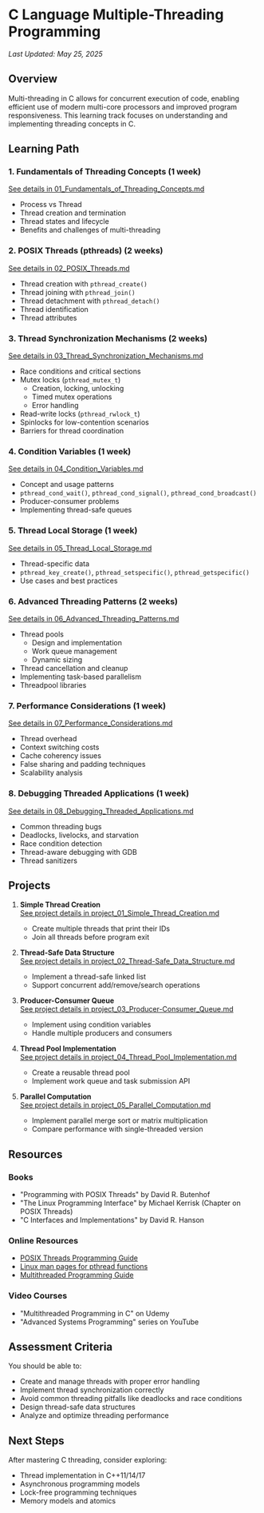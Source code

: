 # C Language Multiple-Threading Programming

*Last Updated: May 25, 2025*

## Overview

Multi-threading in C allows for concurrent execution of code, enabling efficient use of modern multi-core processors and improved program responsiveness. This learning track focuses on understanding and implementing threading concepts in C.

## Learning Path

### 1. Fundamentals of Threading Concepts (1 week)
[See details in 01_Fundamentals_of_Threading_Concepts.md](01_C_Multithreading/01_Fundamentals_of_Threading_Concepts.md)
- Process vs Thread
- Thread creation and termination
- Thread states and lifecycle
- Benefits and challenges of multi-threading

### 2. POSIX Threads (pthreads) (2 weeks)
[See details in 02_POSIX_Threads.md](01_C_Multithreading/02_POSIX_Threads.md)
- Thread creation with `pthread_create()`
- Thread joining with `pthread_join()`
- Thread detachment with `pthread_detach()`
- Thread identification
- Thread attributes

### 3. Thread Synchronization Mechanisms (2 weeks)
[See details in 03_Thread_Synchronization_Mechanisms.md](01_C_Multithreading/03_Thread_Synchronization_Mechanisms.md)
- Race conditions and critical sections
- Mutex locks (`pthread_mutex_t`)
  - Creation, locking, unlocking
  - Timed mutex operations
  - Error handling
- Read-write locks (`pthread_rwlock_t`)
- Spinlocks for low-contention scenarios
- Barriers for thread coordination

### 4. Condition Variables (1 week)
[See details in 04_Condition_Variables.md](01_C_Multithreading/04_Condition_Variables.md)
- Concept and usage patterns
- `pthread_cond_wait()`, `pthread_cond_signal()`, `pthread_cond_broadcast()`
- Producer-consumer problems
- Implementing thread-safe queues

### 5. Thread Local Storage (1 week)
[See details in 05_Thread_Local_Storage.md](01_C_Multithreading/05_Thread_Local_Storage.md)
- Thread-specific data
- `pthread_key_create()`, `pthread_setspecific()`, `pthread_getspecific()`
- Use cases and best practices

### 6. Advanced Threading Patterns (2 weeks)
[See details in 06_Advanced_Threading_Patterns.md](01_C_Multithreading/06_Advanced_Threading_Patterns.md)
- Thread pools
  - Design and implementation
  - Work queue management
  - Dynamic sizing
- Thread cancellation and cleanup
- Implementing task-based parallelism
- Threadpool libraries

### 7. Performance Considerations (1 week)
[See details in 07_Performance_Considerations.md](01_C_Multithreading/07_Performance_Considerations.md)
- Thread overhead
- Context switching costs
- Cache coherency issues
- False sharing and padding techniques
- Scalability analysis

### 8. Debugging Threaded Applications (1 week)
[See details in 08_Debugging_Threaded_Applications.md](01_C_Multithreading/08_Debugging_Threaded_Applications.md)
- Common threading bugs
- Deadlocks, livelocks, and starvation
- Race condition detection
- Thread-aware debugging with GDB
- Thread sanitizers

## Projects

1. **Simple Thread Creation**  
   [See project details in project_01_Simple_Thread_Creation.md](01_C_Multithreading/project_01_Simple_Thread_Creation.md)
   - Create multiple threads that print their IDs
   - Join all threads before program exit

2. **Thread-Safe Data Structure**  
   [See project details in project_02_Thread-Safe_Data_Structure.md](01_C_Multithreading/project_02_Thread-Safe_Data_Structure.md)
   - Implement a thread-safe linked list
   - Support concurrent add/remove/search operations

3. **Producer-Consumer Queue**  
   [See project details in project_03_Producer-Consumer_Queue.md](01_C_Multithreading/project_03_Producer-Consumer_Queue.md)
   - Implement using condition variables
   - Handle multiple producers and consumers

4. **Thread Pool Implementation**  
   [See project details in project_04_Thread_Pool_Implementation.md](01_C_Multithreading/project_04_Thread_Pool_Implementation.md)
   - Create a reusable thread pool
   - Implement work queue and task submission API

5. **Parallel Computation**  
   [See project details in project_05_Parallel_Computation.md](01_C_Multithreading/project_05_Parallel_Computation.md)
   - Implement parallel merge sort or matrix multiplication
   - Compare performance with single-threaded version

## Resources

### Books
- "Programming with POSIX Threads" by David R. Butenhof
- "The Linux Programming Interface" by Michael Kerrisk (Chapter on POSIX Threads)
- "C Interfaces and Implementations" by David R. Hanson

### Online Resources
- [POSIX Threads Programming Guide](https://computing.llnl.gov/tutorials/pthreads/)
- [Linux man pages for pthread functions](https://man7.org/linux/man-pages/man7/pthreads.7.html)
- [Multithreaded Programming Guide](https://docs.oracle.com/cd/E19455-01/806-5257/6je9h032b/index.html)

### Video Courses
- "Multithreaded Programming in C" on Udemy
- "Advanced Systems Programming" series on YouTube

## Assessment Criteria

You should be able to:
- Create and manage threads with proper error handling
- Implement thread synchronization correctly
- Avoid common threading pitfalls like deadlocks and race conditions
- Design thread-safe data structures
- Analyze and optimize threading performance

## Next Steps

After mastering C threading, consider exploring:
- Thread implementation in C++11/14/17
- Asynchronous programming models
- Lock-free programming techniques
- Memory models and atomics
